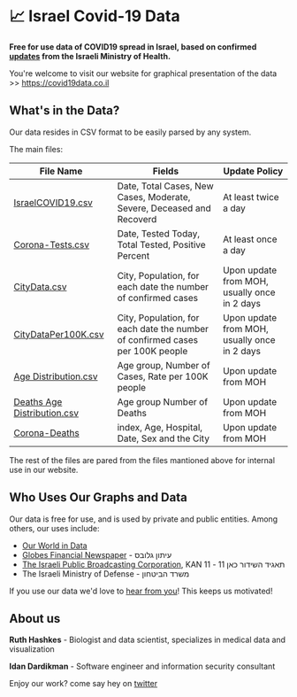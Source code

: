 # 📈 Israel Covid-19 Data
**Free for use data of COVID19 spread in Israel, based on confirmed [updates](https://t.me/MOHreport) from the Israeli Ministry of Health.**

You're welcome to visit our website for graphical presentation of the data >> https://covid19data.co.il

## What's in the Data?
Our data resides in CSV format to be easily parsed by any system.

The main files:

File Name | Fields | Update Policy 
----------|--------|--------------
[IsraelCOVID19.csv](https://github.com/idandrd/israel-covid19-data/blob/master/IsraelCOVID19.csv) | Date, Total Cases, New Cases, Moderate, Severe, Deceased and Recoverd | At least twice a day
[Corona-Tests.csv](https://github.com/idandrd/israel-covid19-data/blob/master/Corona-Tests.csv) | Date, Tested Today, Total Tested, Positive Percent | At least once a day |
[CityData.csv](https://github.com/idandrd/israel-covid19-data/blob/master/CityData.csv) | City, Population, for each date the number of confirmed cases | Upon update from MOH, usually once in 2 days |
[CityDataPer100K.csv](https://github.com/idandrd/israel-covid19-data/blob/master/CityDataPer100K.csv) | City, Population, for each date the number of confirmed cases per 100K people | Upon update from MOH, usually once in 2 days |
[Age Distribution.csv](https://github.com/idandrd/israel-covid19-data/blob/master/Age%20Distribution.csv) | Age group, Number of Cases, Rate per 100K people | Upon update from MOH
[Deaths Age Distribution.csv](https://github.com/idandrd/israel-covid19-data/blob/master/Deaths%20Age%20Distribution.csv) | Age group Number of Deaths | Upon update from MOH
[Corona-Deaths](https://github.com/idandrd/israel-covid19-data/blob/master/Corona-Deaths.csv) | index, Age, Hospital, Date, Sex and the City | Upon update from MOH

The rest of the files are pared from the files mantioned above for internal use in our website.

## Who Uses Our Graphs and Data
Our data is free for use, and is used by private and public entities. Among others, our uses include:
- [Our World in Data](https://ourworldindata.org/coronavirus)
- [Globes Financial Newspaper](https://www.globes.co.il/news/article.aspx?did=1001324612) - עיתון גלובס
- [The Israeli Public Broadcasting Corporation](https://www.kan.org.il/), KAN 11 - תאגיד השידור כאן 11
- The Israeli Ministry of Defense - משרד הביטחון

If you use our data we'd love to [hear from you](https://twitter.com/iDardikman)! This keeps us motivated!

## About us

**Ruth Hashkes** - Biologist and data scientist, specializes in medical data and visualization

**Idan Dardikman** - Software engineer and information security consultant

Enjoy our work? come say hey on [twitter](https://twitter.com/iDardikman)